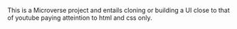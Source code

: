 This is a Microverse project and entails cloning or building a UI close to that of youtube paying atteintion to html and css only.